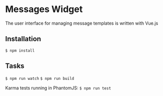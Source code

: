 # Messages Widget

The user interface for managing message templates is written with Vue.js

## Installation

`$ npm install`

## Tasks

`$ npm run watch`
`$ npm run build`

Karma tests running in PhantomJS:
`$ npm run test`

